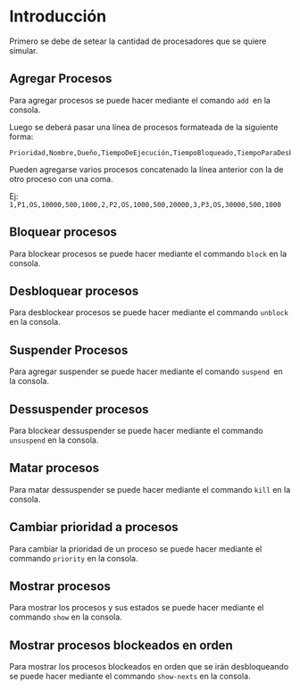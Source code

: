 # Introducción

Primero se debe de setear la cantidad de procesadores que se quiere simular.

## Agregar Procesos

Para agregar procesos se puede hacer mediante el comando `add `en la consola.

Luego se deberá pasar una línea de procesos formateada de la siguiente forma:

```
Prioridad,Nombre,Dueño,TiempoDeEjecución,TiempoBloqueado,TiempoParaDesbloquearse
```

Pueden agregarse varios procesos concatenado la línea anterior con la de otro proceso con una coma.

Ej:  `1,P1,OS,10000,500,1000,2,P2,OS,1000,500,20000,3,P3,OS,30000,500,1000`

## Bloquear procesos

Para blockear procesos se puede hacer mediante el commando `block` en la consola.

## Desbloquear procesos

Para desblockear procesos se puede hacer mediante el commando `unblock` en la consola.

## Suspender Procesos

Para agregar suspender se puede hacer mediante el comando `suspend `en la consola.

## Dessuspender procesos

Para blockear dessuspender se puede hacer mediante el commando `unsuspend` en la consola.

## Matar procesos

Para matar dessuspender se puede hacer mediante el commando `kill` en la consola.

## Cambiar prioridad a procesos

Para cambiar la prioridad de un proceso se puede hacer mediante el commando `priority` en la consola.

## Mostrar procesos

Para mostrar los procesos y sus estados se puede hacer mediante el commando `show` en la consola.

## Mostrar procesos blockeados en orden

Para mostrar los procesos blockeados en orden que se irán desbloqueando se puede hacer mediante el commando `show-nexts` en la consola.
